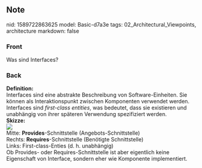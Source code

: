 ## Note
nid: 1589722863625
model: Basic-d7a3e
tags: 02_Architectural_Viewpoints, architecture
markdown: false

### Front
Was sind Interfaces?

### Back
<div>
  <b>Definition:</b>
</div>
<div>
  Interfaces sind eine abstrakte Beschreibung von
  Software-Einheiten. Sie können als Interaktionspunkt zwischen
  Komponenten verwendet werden.
</div>
<div>
  Interfaces sind <i style="">first-class entities</i>, was
  bedeutet, dass sie existieren und unabhängig von ihrer späteren
  Verwendung spezifiziert werden.
</div>
<div>
  <b>Skizze:</b>
</div>
<div><img src=
paste-d5c97f44c0a4ef27fcc9798acd843a3342ab94a5.jpg></div>
<div>
  Mitte: <b>Provides</b>-Schnittstelle (Angebots-Schnittstelle)
</div>
<div>
  Rechts: <b>Requires</b>-Schnittstelle (Benötigte Schnittstelle)
</div>
<div>
  Links: First-class-Enties (d. h. unabhängig)
</div>
<div>
  Ob Provides- oder Requires-Schnittstelle ist aber eigentlich
  keine Eigenschaft von Interface, sondern eher wie Komponente
  implementiert.
</div>
